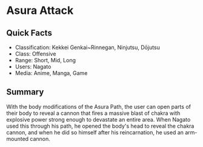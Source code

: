 # Asura Attack

## Quick Facts
- Classification: Kekkei Genkai~Rinnegan, Ninjutsu, Dōjutsu
- Class: Offensive
- Range: Short, Mid, Long
- Users: Nagato
- Media: Anime, Manga, Game

## Summary
With the body modifications of the Asura Path, the user can open parts of their body to reveal a cannon that fires a massive blast of chakra with explosive power strong enough to devastate an entire area. When Nagato used this through his path, he opened the body's head to reveal the chakra cannon, and when he did so himself after his reincarnation, he used an arm-mounted cannon.
